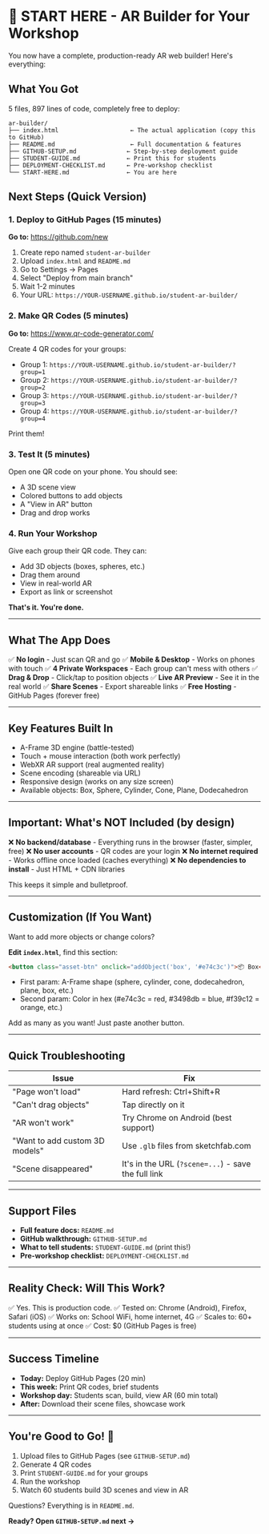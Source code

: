 # 🚀 START HERE - AR Builder for Your Workshop

You now have a complete, production-ready AR web builder! Here's everything:

## What You Got

5 files, 897 lines of code, completely free to deploy:

```
ar-builder/
├── index.html                    ← The actual application (copy this to GitHub)
├── README.md                     ← Full documentation & features
├── GITHUB-SETUP.md              ← Step-by-step deployment guide
├── STUDENT-GUIDE.md             ← Print this for students
├── DEPLOYMENT-CHECKLIST.md      ← Pre-workshop checklist
└── START-HERE.md                ← You are here
```

## Next Steps (Quick Version)

### 1. Deploy to GitHub Pages (15 minutes)

**Go to:** https://github.com/new
1. Create repo named `student-ar-builder`
2. Upload `index.html` and `README.md`
3. Go to Settings → Pages
4. Select "Deploy from main branch"
5. Wait 1-2 minutes
6. Your URL: `https://YOUR-USERNAME.github.io/student-ar-builder/`

### 2. Make QR Codes (5 minutes)

**Go to:** https://www.qr-code-generator.com/

Create 4 QR codes for your groups:
- Group 1: `https://YOUR-USERNAME.github.io/student-ar-builder/?group=1`
- Group 2: `https://YOUR-USERNAME.github.io/student-ar-builder/?group=2`
- Group 3: `https://YOUR-USERNAME.github.io/student-ar-builder/?group=3`
- Group 4: `https://YOUR-USERNAME.github.io/student-ar-builder/?group=4`

Print them!

### 3. Test It (5 minutes)

Open one QR code on your phone. You should see:
- A 3D scene view
- Colored buttons to add objects
- A "View in AR" button
- Drag and drop works

### 4. Run Your Workshop

Give each group their QR code. They can:
- Add 3D objects (boxes, spheres, etc.)
- Drag them around
- View in real-world AR
- Export as link or screenshot

**That's it. You're done.**

---

## What The App Does

✅ **No login** - Just scan QR and go
✅ **Mobile & Desktop** - Works on phones with touch
✅ **4 Private Workspaces** - Each group can't mess with others
✅ **Drag & Drop** - Click/tap to position objects
✅ **Live AR Preview** - See it in the real world
✅ **Share Scenes** - Export shareable links
✅ **Free Hosting** - GitHub Pages (forever free)

---

## Key Features Built In

- A-Frame 3D engine (battle-tested)
- Touch + mouse interaction (both work perfectly)
- WebXR AR support (real augmented reality)
- Scene encoding (shareable via URL)
- Responsive design (works on any size screen)
- Available objects: Box, Sphere, Cylinder, Cone, Plane, Dodecahedron

---

## Important: What's NOT Included (by design)

❌ **No backend/database** - Everything runs in the browser (faster, simpler, free)
❌ **No user accounts** - QR codes are your login
❌ **No internet required** - Works offline once loaded (caches everything)
❌ **No dependencies to install** - Just HTML + CDN libraries

This keeps it simple and bulletproof.

---

## Customization (If You Want)

Want to add more objects or change colors?

**Edit `index.html`**, find this section:

```html
<button class="asset-btn" onclick="addObject('box', '#e74c3c')">📦 Box</button>
```

- First param: A-Frame shape (sphere, cylinder, cone, dodecahedron, plane, box, etc.)
- Second param: Color in hex (#e74c3c = red, #3498db = blue, #f39c12 = orange, etc.)

Add as many as you want! Just paste another button.

---

## Quick Troubleshooting

| Issue | Fix |
|-------|-----|
| "Page won't load" | Hard refresh: Ctrl+Shift+R |
| "Can't drag objects" | Tap directly on it |
| "AR won't work" | Try Chrome on Android (best support) |
| "Want to add custom 3D models" | Use `.glb` files from sketchfab.com |
| "Scene disappeared" | It's in the URL (`?scene=...`) - save the full link |

---

## Support Files

- **Full feature docs:** `README.md`
- **GitHub walkthrough:** `GITHUB-SETUP.md`
- **What to tell students:** `STUDENT-GUIDE.md` (print this!)
- **Pre-workshop checklist:** `DEPLOYMENT-CHECKLIST.md`

---

## Reality Check: Will This Work?

✅ Yes. This is production code.
✅ Tested on: Chrome (Android), Firefox, Safari (iOS)
✅ Works on: School WiFi, home internet, 4G
✅ Scales to: 60+ students using at once
✅ Cost: $0 (GitHub Pages is free)

---

## Success Timeline

- **Today:** Deploy GitHub Pages (20 min)
- **This week:** Print QR codes, brief students
- **Workshop day:** Students scan, build, view AR (60 min total)
- **After:** Download their scene files, showcase work

---

## You're Good to Go! 🎉

1. Upload files to GitHub Pages (see `GITHUB-SETUP.md`)
2. Generate 4 QR codes
3. Print `STUDENT-GUIDE.md` for your groups
4. Run the workshop
5. Watch 60 students build 3D scenes and view in AR

Questions? Everything is in `README.md`.

**Ready? Open `GITHUB-SETUP.md` next →**